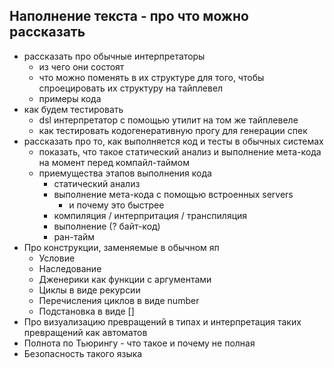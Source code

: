## Наполнение текста - про что можно рассказать

- рассказать про обычные интерпретаторы
  - из чего они состоят
  - что можно поменять в их структуре для того, чтобы спроецировать их структуру на тайплевел
  - примеры кода
- как будем тестировать
  - dsl интерпретатор с помощью утилит на том же тайплевеле
  - как тестировать кодогенеративную прогу для генерации спек
- рассказать про то, как выполняется код и тесты в обычных системах
  - показать, что такое статический анализ и выполнение мета-кода на момент перед компайл-таймом
  - приемущества этапов выполнения кода
    - статический анализ
    - выполнение мета-кода с помощью встроенных servers
      - и почему это быстрее
    - компиляция / интерпритация / транспиляция
    - выполнение (? байт-код)
    - ран-тайм
- Про конструкции, заменяемые в обычном яп
  - Условие
  - Наследование
  - Дженерики как функции с аргументами
  - Циклы в виде рекурсии
  - Перечисления циклов в виде number
  - Подстановка в виде []
- Про визуализацию превращений в типах и интерпретация таких превращений как автоматов
- Полнота по Тьюрингу - что такое и почему не полная
- Безопасность такого языка
